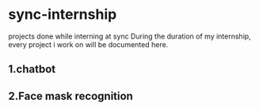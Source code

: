 # sync-internship
projects done while interning at sync
During the duration of my internship, every project i work on will be documented here.
## 1.chatbot
## 2.Face mask recognition
